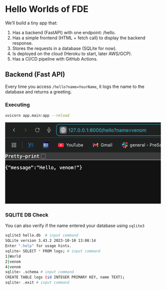 # Hello Worlds of FDE
We’ll build a tiny app that:

1. Has a backend (FastAPI) with one endpoint: /hello.
2. Has a simple frontend (HTML + fetch call) to display the backend response.
3. Stores the requests in a database (SQLite for now).
4. Is deployed on the cloud (Heroku to start, later AWS/GCP).
5. Has a CI/CD pipeline with GitHub Actions.

## Backend (Fast API)
Every time you access `/hello?name=YourName`, it logs the name to the database and returns a greeting.

### Executing
```bash
uvicorn app.main:app --reload
```

![image](/images/Screenshot2025-09-12at15.58.12.png)

### SQLITE DB Check
You can also verify if the name entered your database using `sqlite3`
```bash
sqlite3 hello.db  # input command
SQLite version 3.43.2 2023-10-10 13:08:14
Enter ".help" for usage hints.
sqlite> SELECT * FROM logs; # input command
1|World
2|venom
4|venom
sqlite> .schema # input command
CREATE TABLE logs (id INTEGER PRIMARY KEY, name TEXT);
sqlite> .exit # input command
```